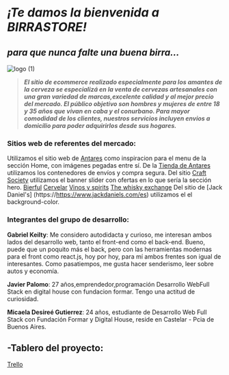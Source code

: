 # ***¡Te damos la bienvenida a BIRRASTORE!***
## ***para que nunca falte una buena birra...***
![logo (1)](https://user-images.githubusercontent.com/87153984/128464407-fafe457c-6440-463d-9633-bfc81168d8b6.png)

> ***El sitio de ecommerce realizado especialmente para los amantes de la cerveza se especializá en la venta de cervezas artesanales con una gran variedad de marcas,excelente calidad y al mejor precio del mercado.
El público objetivo son hombres y mujeres de entre 18 y 35 años
que vivan en caba y el conurbano. Para mayor comodidad de los clientes, nuestros servicios incluyen envios a domicilio para poder adquirirlos desde sus hogares.*** 

### Sitios web de referentes del mercado:

 Utilizamos el sitio web de [Antares](https://www.cervezaantares.com/) como inspiracion para el menu de la sección Home, con imágenes pegadas entre sí.
 De la [Tienda de Antares](https://tienda.cervezaantares.com/) utilizamos los contenedores de envíos y compra segura.
  Del sitio [Craft Society](https://www.craftsociety.com.ar/) utilizamos el banner slider con ofertas en lo que sería la sección hero.
 [Bierful](https://tienda.bierful.com/)
 [Cervelar](https://cervelar.com.ar/)
 [Vinos y spirits](https://www.vinosyspirits.com/)
 [The whisky exchange](https://www.thewhiskyexchange.com/)
 Del sitio de [Jack Daniel's] (https://https://www.jackdaniels.com/es) utilizamos el el background-color.

### Integrantes del grupo de desarrollo:

**Gabriel Keilty**: Me considero autodidacta y curioso, me interesan ambos lados
del desarrollo web, tanto el front-end como el back-end. Bueno, puede que
un poquito más el back, pero con las herramientas modernas para el front
como react.js, hoy por hoy, para mí ambos frentes son igual de interesantes.
Como pasatiempos, me gusta hacer senderismo, leer sobre autos y economía.

**Javier Palomo**: 27 años,emprendedor,programación Desarrollo WebFull Stack en digital house con fundacion formar. Tengo una actitud de curiosidad.

**Micaela Desireé Gutierrez**:
24 años, estudiante de Desarrollo Web Full Stack con Fundación Formar y Digital House, reside en Castelar - Pcia de Buenos Aires.

## -Tablero del proyecto:

[Trello][página5]

[página5]: https://trello.com/b/gVnEmo0b/equipon8